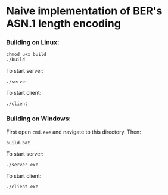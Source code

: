 # Naive implementation of BER's ASN.1 length encoding

### Building on Linux:

```
chmod u+x build
./build
```

To start server:
```
./server
```

To start client:
```
./client
```

### Building on Windows:

First open `cmd.exe` and navigate to this directory. Then:

```
build.bat
```

To start server:
```
./server.exe
```

To start client:
```
./client.exe
```
